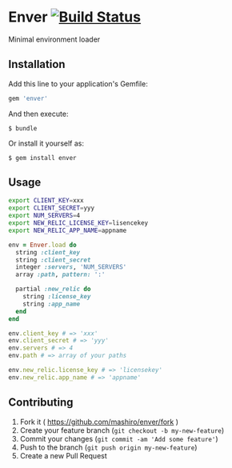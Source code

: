 # Enver [![Build Status](https://travis-ci.org/mashiro/enver.svg)](https://travis-ci.org/mashiro/enver)

Minimal environment loader

## Installation

Add this line to your application's Gemfile:

```ruby
gem 'enver'
```

And then execute:

    $ bundle

Or install it yourself as:

    $ gem install enver

## Usage

```bash
export CLIENT_KEY=xxx
export CLIENT_SECRET=yyy
export NUM_SERVERS=4
export NEW_RELIC_LICENSE_KEY=lisencekey
export NEW_RELIC_APP_NAME=appname
```

```ruby
env = Enver.load do
  string :client_key
  string :client_secret
  integer :servers, 'NUM_SERVERS'
  array :path, pattern: ':'

  partial :new_relic do
    string :license_key
    string :app_name
  end
end

env.client_key # => 'xxx'
env.client_secret # => 'yyy'
env.servers # => 4
env.path # => array of your paths

env.new_relic.license_key # => 'licensekey'
env.new_relic.app_name # => 'appname'
```

## Contributing

1. Fork it ( https://github.com/mashiro/enver/fork )
2. Create your feature branch (`git checkout -b my-new-feature`)
3. Commit your changes (`git commit -am 'Add some feature'`)
4. Push to the branch (`git push origin my-new-feature`)
5. Create a new Pull Request
